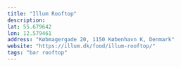 ```yaml
---
title: "Illum Rooftop"
description: 
lat: 55.679642
lon: 12.579461
address: "Købmagergade 20, 1150 København K, Denmark"
website: "https://illum.dk/food/illum-rooftop/"
tags: "bar rooftop"
---
```

